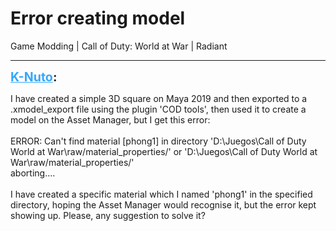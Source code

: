 # Error creating model
Game Modding | Call of Duty: World at War | Radiant

---
<strong style="font-size: 1.4em;"><span style="text-decoration: underline;text-decoration-color: #34a7f9;"><span style="color:#34a7f9;">K-Nuto</span></span>:</strong>

<p>I have created a simple 3D square on Maya 2019 and then exported to a .xmodel_export file using the plugin &#39;COD tools&#39;, then used it to create a model on the Asset Manager, but I get this error:<br /><br />ERROR: Can&#39;t find material [phong1] in directory &#39;D:\Juegos\Call of Duty World at War\raw/material_properties/&#39; or &#39;D:\Juegos\Call of Duty World at War\raw/material_properties/&#39;<br />aborting....<br /><br />I have created a specific material which I named &#39;phong1&#39; in the specified directory, hoping the Asset Manager would recognise it, but the error kept showing up. Please, any suggestion to solve it?</p>
